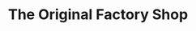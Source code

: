 ---
title: "The Original Factory Shop"
url: /barmouth/the-original-factory-shop/
shop: variety store
---